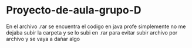 # Proyecto-de-aula-grupo-D
En el archivo .rar se encuentra el codigo en java profe simplemente no me dejaba subir la carpeta y se lo subi en .rar para evitar subir archivo por archivo y se vaya a dañar algo
